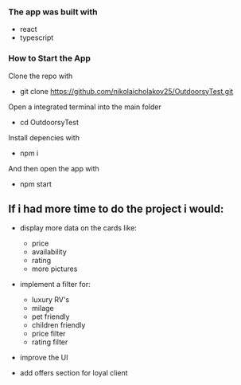 ### The app was built with 
- react
- typescript


### How to Start the App
Clone the repo with
- git clone https://github.com/nikolaicholakov25/OutdoorsyTest.git

Open a integrated terminal into the main folder
- cd OutdoorsyTest

Install depencies with
- npm i

And then open the app with 
- npm start

## If i had more time to do the project i would:
- display more data on the cards like:
	- price 
	- availability 
	- rating
    - more pictures

- implement a filter for:
	- luxury RV's
	- milage
	- pet friendly 
	- children friendly
	- price filter	
	- rating filter

- improve the UI
- add offers section for loyal client